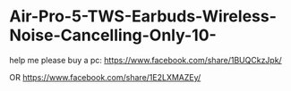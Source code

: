 # Air-Pro-5-TWS-Earbuds-Wireless-Noise-Cancelling-Only-10-
help me please buy a pc: https://www.facebook.com/share/1BUQCkzJpk/

OR https://www.facebook.com/share/1E2LXMAZEy/
